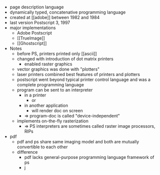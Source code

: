 - page description language
- dynamically typed, concatenative programming language
- created at [[adobe]] between 1982 and 1984
- last version Postscript 3, 1997
- major implementations
	- Adobe Postscript
	- [[TrueImage]]
	- [[Ghostscript]]
- Notes
	- before PS, printers printed only [[ascii]]
	- changed with introduction of dot matrix printers
		- enabled raster graphics
	- vector graphics was done with "plotters"
	- laser printers combined best features of printers and plotters
	- postscript went beyond typical printer control language and was a complete programming language
	- program can be sent to an interpreter
		- in a printer
			- or
		- in another application
			- will render doc on screen
		- => program-doc is called "device-independent"
	- implements on-the-fly rasterization
		- => PS interpreters are sometimes called raster image processors, RIPs
- pdf
	- pdf and ps share same imaging model and both are mutually convertible to each other
	- difference
		- pdf lacks general-purpose programming language framework of ps
		- j